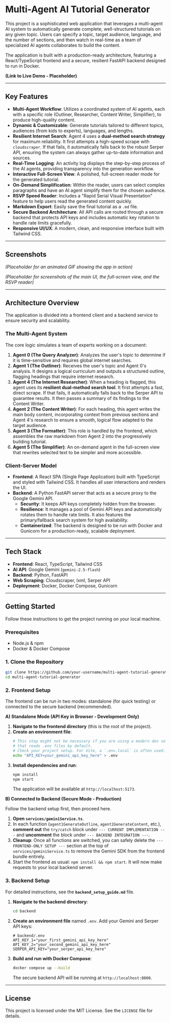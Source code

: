 # Multi-Agent AI Tutorial Generator

This project is a sophisticated web application that leverages a multi-agent AI system to automatically generate complete, well-structured tutorials on any given topic. Users can specify a topic, target audience, language, and the number of sections, and then watch in real-time as a team of specialized AI agents collaborates to build the content.

The application is built with a production-ready architecture, featuring a React/TypeScript frontend and a secure, resilient FastAPI backend designed to run in Docker.

**(Link to Live Demo - Placeholder)**

---

## Key Features

-   **Multi-Agent Workflow**: Utilizes a coordinated system of AI agents, each with a specific role (Outliner, Researcher, Content Writer, Simplifier), to produce high-quality content.
-   **Dynamic & Customizable**: Generate tutorials tailored to different topics, audiences (from kids to experts), languages, and lengths.
-   **Resilient Internet Search**: Agent 4 uses a **dual-method search strategy** for maximum reliability. It first attempts a high-speed scrape with `cloudscraper`. If that fails, it automatically falls back to the robust Serper API, ensuring the system can always gather up-to-date information and sources.
-   **Real-Time Logging**: An activity log displays the step-by-step process of the AI agents, providing transparency into the generation workflow.
-   **Interactive Full-Screen View**: A polished, full-screen reader mode for the generated tutorial.
-   **On-Demand Simplification**: Within the reader, users can select complex paragraphs and have an AI agent simplify them for the chosen audience.
-   **RSVP Speed Reader**: Includes a "Rapid Serial Visual Presentation" feature to help users read the generated content quickly.
-   **Markdown Export**: Easily save the final tutorial as a `.md` file.
-   **Secure Backend Architecture**: All API calls are routed through a secure backend that protects API keys and includes automatic key rotation to handle rate limits gracefully.
-   **Responsive UI/UX**: A modern, clean, and responsive interface built with Tailwind CSS.

---

## Screenshots

*(Placeholder for an animated GIF showing the app in action)*

*(Placeholder for screenshots of the main UI, the full-screen view, and the RSVP reader)*

---

## Architecture Overview

The application is divided into a frontend client and a backend service to ensure security and scalability.

### The Multi-Agent System

The core logic simulates a team of experts working on a document:

1.  **Agent 0 (The Query Analyzer)**: Analyzes the user's topic to determine if it is time-sensitive and requires global internet searches.
2.  **Agent 1 (The Outliner)**: Receives the user's topic and Agent 0's analysis. It designs a logical curriculum and outputs a structured outline, flagging headings that require internet research.
3.  **Agent 4 (The Internet Researcher)**: When a heading is flagged, this agent uses its **resilient dual-method search tool**. It first attempts a fast, direct scrape. If that fails, it automatically falls back to the Serper API to guarantee results. It then passes a summary of its findings to the Content Writer.
4.  **Agent 2 (The Content Writer)**: For each heading, this agent writes the main body content, incorporating context from previous sections and Agent 4's research to ensure a smooth, logical flow adapted to the target audience.
5.  **Agent 3 (The Formatter)**: This role is handled by the frontend, which assembles the raw markdown from Agent 2 into the progressively building tutorial.
6.  **Agent 5 (The Simplifier)**: An on-demand agent in the full-screen view that rewrites selected text to be simpler and more accessible.

### Client-Server Model

-   **Frontend**: A React SPA (Single Page Application) built with TypeScript and styled with Tailwind CSS. It handles all user interactions and renders the UI.
-   **Backend**: A Python FastAPI server that acts as a secure proxy to the Google Gemini API.
    -   **Security**: It keeps API keys completely hidden from the browser.
    -   **Resilience**: It manages a pool of Gemini API keys and automatically rotates them to handle rate limits. It also features the primary/fallback search system for high availability.
    -   **Containerized**: The backend is designed to be run with Docker and Gunicorn for a production-ready, scalable deployment.

---

## Tech Stack

-   **Frontend**: React, TypeScript, Tailwind CSS
-   **AI API**: Google Gemini (`gemini-2.5-flash`)
-   **Backend**: Python, FastAPI
-   **Web Scraping**: Cloudscraper, lxml, Serper API
-   **Deployment**: Docker, Docker Compose, Gunicorn

---

## Getting Started

Follow these instructions to get the project running on your local machine.

### Prerequisites

-   Node.js & npm
-   Docker & Docker Compose

### 1. Clone the Repository

```bash
git clone https://github.com/your-username/multi-agent-tutorial-generator.git
cd multi-agent-tutorial-generator
```

### 2. Frontend Setup

The frontend can be run in two modes: standalone (for quick testing) or connected to the secure backend (recommended).

**A) Standalone Mode (API Key in Browser - Development Only)**

1.  **Navigate to the frontend directory** (this is the root of the project).
2.  **Create an environment file**:
    ```bash
    # This step might not be necessary if you are using a modern dev server
    # that reads .env files by default.
    # Check your project setup. For Vite, a `.env.local` is often used.
    echo "API_KEY=your_gemini_api_key_here" > .env
    ```
3.  **Install dependencies and run**:
    ```bash
    npm install
    npm start
    ```
    The application will be available at `http://localhost:5173`.

**B) Connected to Backend (Secure Mode - Production)**

Follow the backend setup first, then proceed here.

1.  **Open `services/geminiService.ts`**.
2.  In each function (`agent1GenerateOutline`, `agent2GenerateContent`, etc.), **comment out** the `try/catch` block under `--- CURRENT IMPLEMENTATION ---` and **uncomment** the block under `--- BACKEND INTEGRATION ---`.
3.  **Cleanup**: Once all functions are switched, you can safely delete the `--- FRONTEND-ONLY SETUP ---` section at the top of `services/geminiService.ts` to remove the Gemini SDK from the frontend bundle entirely.
4.  Start the frontend as usual: `npm install && npm start`. It will now make requests to your local backend server.

### 3. Backend Setup

For detailed instructions, see the **`backend_setup_guide.md`** file.

1.  **Navigate to the backend directory**:
    ```bash
    cd backend
    ```
2.  **Create an environment file** named `.env`. Add your Gemini and Serper API keys:
    ```env
    # backend/.env
    API_KEY_1="your_first_gemini_api_key_here"
    API_KEY_2="your_second_gemini_api_key_here"
    SERPER_API_KEY="your_serper_api_key_here"
    ```
3.  **Build and run with Docker Compose**:
    ```bash
    docker compose up --build
    ```
    The secure backend API will be running at `http://localhost:8000`.

---

## License

This project is licensed under the MIT License. See the `LICENSE` file for details.